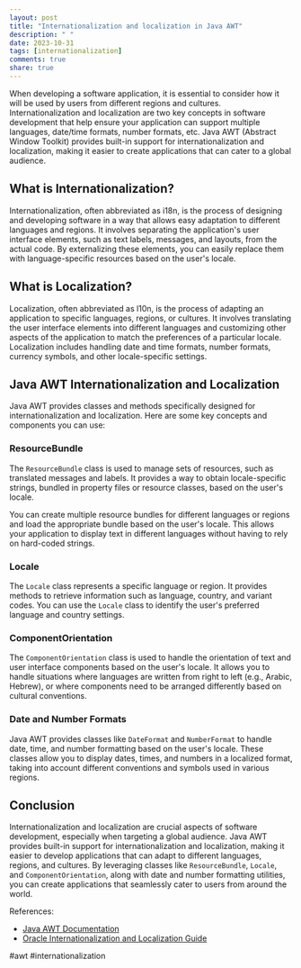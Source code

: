 ```yaml
---
layout: post
title: "Internationalization and localization in Java AWT"
description: " "
date: 2023-10-31
tags: [internationalization]
comments: true
share: true
---
```


When developing a software application, it is essential to consider how it will be used by users from different regions and cultures. Internationalization and localization are two key concepts in software development that help ensure your application can support multiple languages, date/time formats, number formats, etc. Java AWT (Abstract Window Toolkit) provides built-in support for internationalization and localization, making it easier to create applications that can cater to a global audience.

## What is Internationalization?

Internationalization, often abbreviated as i18n, is the process of designing and developing software in a way that allows easy adaptation to different languages and regions. It involves separating the application's user interface elements, such as text labels, messages, and layouts, from the actual code. By externalizing these elements, you can easily replace them with language-specific resources based on the user's locale.

## What is Localization?

Localization, often abbreviated as l10n, is the process of adapting an application to specific languages, regions, or cultures. It involves translating the user interface elements into different languages and customizing other aspects of the application to match the preferences of a particular locale. Localization includes handling date and time formats, number formats, currency symbols, and other locale-specific settings.

## Java AWT Internationalization and Localization

Java AWT provides classes and methods specifically designed for internationalization and localization. Here are some key concepts and components you can use:

### ResourceBundle

The `ResourceBundle` class is used to manage sets of resources, such as translated messages and labels. It provides a way to obtain locale-specific strings, bundled in property files or resource classes, based on the user's locale.

You can create multiple resource bundles for different languages or regions and load the appropriate bundle based on the user's locale. This allows your application to display text in different languages without having to rely on hard-coded strings.

### Locale

The `Locale` class represents a specific language or region. It provides methods to retrieve information such as language, country, and variant codes. You can use the `Locale` class to identify the user's preferred language and country settings.

### ComponentOrientation

The `ComponentOrientation` class is used to handle the orientation of text and user interface components based on the user's locale. It allows you to handle situations where languages are written from right to left (e.g., Arabic, Hebrew), or where components need to be arranged differently based on cultural conventions.

### Date and Number Formats

Java AWT provides classes like `DateFormat` and `NumberFormat` to handle date, time, and number formatting based on the user's locale. These classes allow you to display dates, times, and numbers in a localized format, taking into account different conventions and symbols used in various regions.

## Conclusion

Internationalization and localization are crucial aspects of software development, especially when targeting a global audience. Java AWT provides built-in support for internationalization and localization, making it easier to develop applications that can adapt to different languages, regions, and cultures. By leveraging classes like `ResourceBundle`, `Locale`, and `ComponentOrientation`, along with date and number formatting utilities, you can create applications that seamlessly cater to users from around the world.

References:
- [Java AWT Documentation](https://docs.oracle.com/en/java/javase/14/docs/api/java.desktop/java/awt/package-summary.html)
- [Oracle Internationalization and Localization Guide](https://docs.oracle.com/cd/E23824_01/html/E26033/title.html)

#awt #internationalization